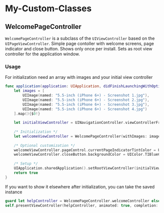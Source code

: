 # My-Custom-Classes

## WelcomePageController

`WelcomePageController` is a subclass of the `UIViewController` based on the `UIPageViewController`. Simple page contoller with welcome screens, page indicator and close button.
Shows only once per install. Sets as root view controller for the application window.

### Usage

For initialization need an array with images and your initial view controller

``` swift
func application(application: UIApplication, didFinishLaunchingWithOptions launchOptions: [NSObject: AnyObject]?) -> Bool {
    let images = [
        UIImage(named: "5.5-inch (iPhone 6+) - Screenshot 1.jpg"),
        UIImage(named: "5.5-inch (iPhone 6+) - Screenshot 2.jpg"),
        UIImage(named: "5.5-inch (iPhone 6+) - Screenshot 3.jpg"),
        UIImage(named: "5.5-inch (iPhone 6+) - Screenshot 4.jpg")
    ].map(){$0!}
    
    let initialViewController = UINavigationController.viewControllerFromStoryboard("InitialNavigationViewController")
    
    /* Initialization */
    let welcomeViewController = WelcomePageController(withImages: images)
    
    /* Optional customization */
    welcomeViewController.pageControl.currentPageIndicatorTintColor = UIColor.TIBrightBlueColor()
    welcomeViewController.closeButton.backgroundColor = UIColor.TIBlueColor()
    
    /* Setup */
    UIApplication.sharedApplication().setRootViewController(initialViewController, withWelcomePageController: welcomeViewController)
    return true
}
```
If you want to show it elsewhere after initialization, you can take the saved instance
``` swift
guard let helpController = WelcomePageController.welcomeController else { return }
self.presentViewController(helpController, animated: true, completion: nil)
```
